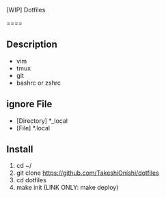 [WIP]
Dotfiles

====

## Description

- vim
- tmux
- git
- bashrc or zshrc

## ignore File

- [Directory] *_local
- [File] *.local

## Install

1. cd ~/
1. git clone https://github.com/TakeshiOnishi/dotfiles
1. cd dotfiles
1. make init  (LINK ONLY: make deploy)
